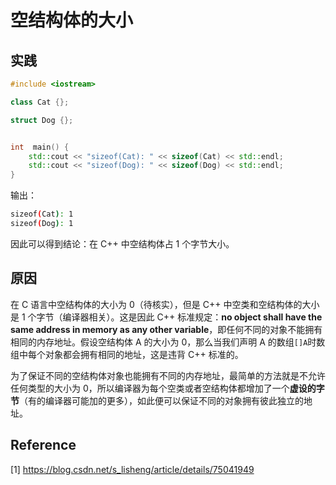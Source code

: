 # 空结构体的大小

## 实践

```c++
#include <iostream>

class Cat {};

struct Dog {};


int  main() {
    std::cout << "sizeof(Cat): " << sizeof(Cat) << std::endl;
    std::cout << "sizeof(Dog): " << sizeof(Dog) << std::endl;
}
```

输出：

```bash
sizeof(Cat): 1
sizeof(Dog): 1
```

因此可以得到结论：在 C++ 中空结构体占 1 个字节大小。

## 原因

在 C 语言中空结构体的大小为 0（待核实），但是 C++ 中空类和空结构体的大小是 1 个字节（编译器相关）。这是因此 C++ 标准规定：**no object shall have the same address in memory as any other variable**，即任何不同的对象不能拥有相同的内存地址。假设空结构体 A 的大小为 0，那么当我们声明 A 的数组`[]A`时数组中每个对象都会拥有相同的地址，这是违背 C++ 标准的。

为了保证不同的空结构体对象也能拥有不同的内存地址，最简单的方法就是不允许任何类型的大小为 0，所以编译器为每个空类或者空结构体都增加了一个**虚设的字节**（有的编译器可能加的更多），如此便可以保证不同的对象拥有彼此独立的地址。

## Reference

[1] <https://blog.csdn.net/s_lisheng/article/details/75041949>
